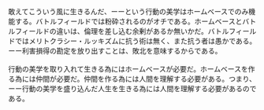 敢えてこういう風に生きるんだ、ーーという行動の美学はホームベースでのみ機能する。バトルフィールドでは粉砕されるのがオチである。ホームベースとバトルフィールドの違いは、倫理を差し込む余剰があるか無いかだ。バトルフィールドではメリトクラシー・ルッキズムに抗う術は無く、また抗う者は愚かである。ーー利害損得の勘定を放り出すことは、敗北を意味するからである。<br>
<br>
行動の美学を取り入れて生きる為にはホームベースが必要だ。ホームベースを作る為には仲間が必要だ。仲間を作る為には人間を理解する必要がある。つまり、ーー行動の美学を盛り込んだ人生を生きる為には人間を理解する必要があるのである。
